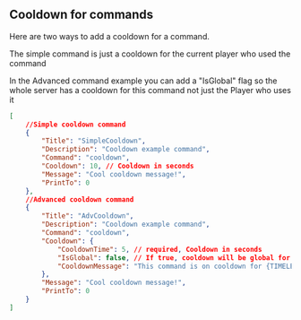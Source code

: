 ## Cooldown for commands

Here are two ways to add a cooldown for a command.

The simple command is just a cooldown for the current player who used the command

In the Advanced command example you can add a "IsGlobal" flag so the whole server has a cooldown for this command not just the Player who uses it


```json
[
    //Simple cooldown command
    {
        "Title": "SimpleCooldown",
        "Description": "Cooldown example command",
        "Command": "cooldown",
        "Cooldown": 10, // Cooldown in seconds
        "Message": "Cool cooldown message!",
        "PrintTo": 0
    },
    //Advanced cooldown command
    {
        "Title": "AdvCooldown",
        "Description": "Cooldown example command",
        "Command": "cooldown",
        "Cooldown": {
            "CooldownTime": 5, // required, Cooldown in seconds
            "IsGlobal": false, // If true, cooldown will be global for all users
            "CooldownMessage": "This command is on cooldown for {TIMELEFT} more seconds!"
        },
        "Message": "Cool cooldown message!",
        "PrintTo": 0
    }
]
```
